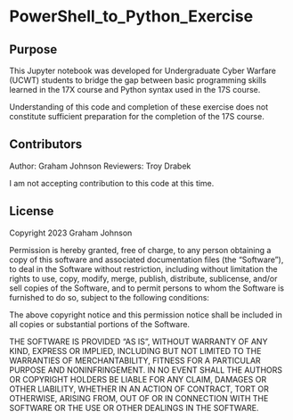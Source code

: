 # PowerShell_to_Python_Exercise
## Purpose
This Jupyter notebook was developed for Undergraduate Cyber Warfare (UCWT) students to bridge the gap between basic programming skills learned in the 17X course and Python syntax used in the 17S course. 

Understanding of this code and completion of these exercise does not constitute sufficient preparation for the completion of the 17S course.

## Contributors
Author: Graham Johnson
Reviewers: Troy Drabek

I am not accepting contribution to this code at this time. 

## License 
Copyright 2023 Graham Johnson

Permission is hereby granted, free of charge, to any person obtaining a copy of this software and associated documentation files (the “Software”), to deal in the Software without restriction, including without limitation the rights to use, copy, modify, merge, publish, distribute, sublicense, and/or sell copies of the Software, and to permit persons to whom the Software is furnished to do so, subject to the following conditions:

The above copyright notice and this permission notice shall be included in all copies or substantial portions of the Software.

THE SOFTWARE IS PROVIDED “AS IS”, WITHOUT WARRANTY OF ANY KIND, EXPRESS OR IMPLIED, INCLUDING BUT NOT LIMITED TO THE WARRANTIES OF MERCHANTABILITY, FITNESS FOR A PARTICULAR PURPOSE AND NONINFRINGEMENT. IN NO EVENT SHALL THE AUTHORS OR COPYRIGHT HOLDERS BE LIABLE FOR ANY CLAIM, DAMAGES OR OTHER LIABILITY, WHETHER IN AN ACTION OF CONTRACT, TORT OR OTHERWISE, ARISING FROM, OUT OF OR IN CONNECTION WITH THE SOFTWARE OR THE USE OR OTHER DEALINGS IN THE SOFTWARE.
